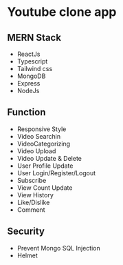 # Youtube clone app

## MERN Stack

<ul>
    <li>ReactJs</li>
    <li>Typescript</li>
    <li>Tailwind css</li>
    <li>MongoDB</li>
    <li>Express</li>
    <li>NodeJs</li>
</ul>

## Function

<ul>
    <li>Responsive Style</li>
    <li>Video Searchin</li>
    <li>VideoCategorizing</li>
    <li>Video Upload</li>
    <li>Video Update & Delete</li>
    <li>User Profile Update</li>
    <li>User Login/Register/Logout</li>
    <li>Subscribe</li>
    <li>View Count Update</li>
    <li>View History</li>
    <li>Like/Dislike</li>
    <li>Comment</li>
</ul>

## Security

<ul>
    <li>Prevent Mongo SQL Injection</li>
    <li>Helmet</li>
</ul>
